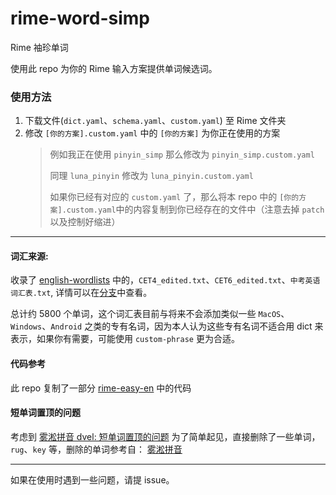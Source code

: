 # rime-word-simp
Rime 袖珍单词

使用此 repo 为你的 Rime 输入方案提供单词候选词。


### 使用方法
1. 下载文件(`dict.yaml`、`schema.yaml`、`custom.yaml`) 至 Rime 文件夹
2. 修改 `[你的方案].custom.yaml` 中的 `[你的方案]` 为你正在使用的方案
   > 例如我正在使用 `pinyin_simp` 那么修改为 `pinyin_simp.custom.yaml`
   > 
   > 同理 `luna_pinyin` 修改为 `luna_pinyin.custom.yaml`
   > 
   > 如果你已经有对应的 `custom.yaml` 了，那么将本 repo 中的 `[你的方案].custom.yaml`中的内容复制到你已经存在的文件中（注意去掉 `patch` 以及控制好缩进）

---


#### 词汇来源: 

收录了 [english-wordlists](https://github.com/mahavivo/english-wordlists) 中的，`CET4_edited.txt`、`CET6_edited.txt`、`中考英语词汇表.txt`, 详情可以在[分支](https://github.com/pdog18/rime-word-simp/tree/pdog18-convert/vocabulary_convert)中查看。

总计约 5800 个单词，这个词汇表目前与将来不会添加类似一些 `MacOS`、`Windows`、`Android` 之类的专有名词，因为本人认为这些专有名词不适合用 dict 来表示，如果你有需要，可能使用 `custom-phrase` 更为合适。
 
#### 代码参考
此 repo 复制了一部分 [rime-easy-en](https://github.com/BlindingDark/rime-easy-en) 中的代码

#### 短单词置顶的问题
考虑到 [雾淞拼音 dvel: 短单词置顶的问题](https://dvel.me/posts/make-rime-en-better/#%E7%9F%AD%E5%8D%95%E8%AF%8D%E7%BD%AE%E9%A1%B6%E7%9A%84%E9%97%AE%E9%A2%98)
为了简单起见，直接删除了一些单词，`rug`、`key` 等，删除的单词参考自：
[雾淞拼音](https://github.com/iDvel/rime-ice/blob/2093207504f3b79657838214075c585c80e0cf9c/double_pinyin.schema.yaml#L102-L108)
 
 
---

如果在使用时遇到一些问题，请提 issue。

